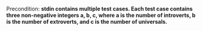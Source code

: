 Precondition: **stdin contains multiple test cases. Each test case contains three non-negative integers a, b, c, where a is the number of introverts, b is the number of extroverts, and c is the number of universals.**